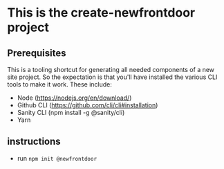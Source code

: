 # This is the create-newfrontdoor project

## Prerequisites
This is a tooling shortcut for generating all needed components of a new site project. So the expectation is that you'll have installed the various CLI tools to make it work. These include:
- Node (https://nodejs.org/en/download/)
- Github CLI (https://github.com/cli/cli#installation)
- Sanity CLI (npm install -g @sanity/cli)
- Yarn


## instructions
- run `npm init @newfrontdoor`